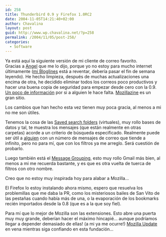 ```yaml
---
id: 258
title: Thunderbird 0.9 y Firefox 1.0RC2
date: 2004-11-05T14:21:40+02:00
author: Chavalina
layout: post
guid: http://www.wp.chavalina.net/?p=258
permalink: /2004/11/05/post-258/
categories:
  - Software
---
```

Ya está aquí la siguiente versión de mi cliente de correo favorito.  
Gracias a <a href="http://www.chavalina.net/comentar.php?idpost=256#2015" target="_blank">Angel</a> que me lo dijo, porque yo no estoy para mucho internet últimamente (<a href="http://www.bloglines.com/public/chavalina" target="_blank">mi Bloglines</a> está a reventar, debería pasar el fin de semana leyendo). He hecho limpieza, después de muchas actualizaciones una encima de otra, he decidido eliminar todos los correos poco productivos y hacer una buena copia de seguridad para empezar desde cero con la 0.9. <a href="http://kb.mozillazine.org/index.phtml?title=Thunderbird_:_FAQs_:_Backing_Up_and_Restoring" target="_blank">Un poco de información</a> por si a alguien le hace falta. <a href="http://www.mozillazine.org/" target="_blank">Mozillazine</a> es un gran sitio.

Los cambios que han hecho esta vez tienen muy poca gracia, al menos a mi no me son útiles.

Tenemos la cosa de las <a href="http://kb.mozillazine.org/index.phtml?title=Thunderbird_:_FAQs_:_Saved_Search" target="_blank">Saved search folders</a> (virtuales), muy rollo bases de datos y tal, te muestra los mensajes (que están realmente en otras carpetas) acorde a un criterio de búsqueda especificado. Realmente puede ser útil a <a href="http://www.usalo.blogspot.com" target="_blank">alguien</a> con un número de mensajes de correo que tiende a infinito, pero no para mí, que con los filtros ya me arreglo. Será cuestión de probarlo.

Luego también está el <a href="http://kb.mozillazine.org/index.phtml?title=Thunderbird_:_FAQs_:_Message_Grouping" target="_blank">Message Grouping</a>, esto muy rollo Gmail más bien, al menos a mi me recuerda bastante, y es que es otra vuelta de tuerca de filtros con otro nombre.

Creo que no estoy muy inspirada hoy para alabar a Mozilla…

El Firefox lo estoy instalando ahora mismo, espero que resuelva los problemillas que me daba la PR, como los misteriosos bailes de San Vito de las pestañas cuando había más de una, o la evaporación de los bookmarks recién importados desde la 0.8 (que es a la que soy fiel).

Para mí que lo mejor de Mozilla son las extensiones. Esto abre una puerta muy muy grande, deberían hacer el máximo hincapié… aunque podríamos llegar a depender demasiado de ellas! (a mi ya me ocurre!) <a href="http://update.mozilla.org/" target="_blank">Mozilla Update</a> en vena mientras siga confiando en esta fundación…